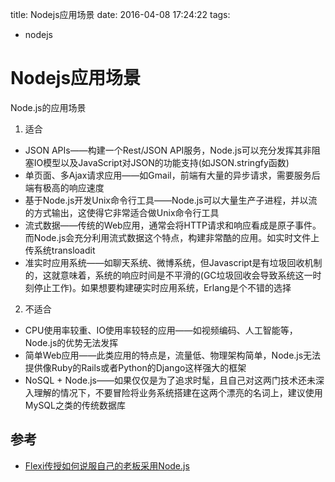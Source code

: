 title: Nodejs应用场景
date: 2016-04-08 17:24:22
tags:
- nodejs

# Nodejs应用场景

Node.js的应用场景

1) 适合

* JSON APIs——构建一个Rest/JSON API服务，Node.js可以充分发挥其非阻塞IO模型以及JavaScript对JSON的功能支持(如JSON.stringfy函数)
* 单页面、多Ajax请求应用——如Gmail，前端有大量的异步请求，需要服务后端有极高的响应速度
* 基于Node.js开发Unix命令行工具——Node.js可以大量生产子进程，并以流的方式输出，这使得它非常适合做Unix命令行工具
* 流式数据——传统的Web应用，通常会将HTTP请求和响应看成是原子事件。而Node.js会充分利用流式数据这个特点，构建非常酷的应用。如实时文件上传系统transloadit
* 准实时应用系统——如聊天系统、微博系统，但Javascript是有垃圾回收机制的，这就意味着，系统的响应时间是不平滑的(GC垃圾回收会导致系统这一时刻停止工作)。如果想要构建硬实时应用系统，Erlang是个不错的选择

2) 不适合

* CPU使用率较重、IO使用率较轻的应用——如视频编码、人工智能等，Node.js的优势无法发挥
* 简单Web应用——此类应用的特点是，流量低、物理架构简单，Node.js无法提供像Ruby的Rails或者Python的Django这样强大的框架
* NoSQL + Node.js——如果仅仅是为了追求时髦，且自己对这两门技术还未深入理解的情况下，不要冒险将业务系统搭建在这两个漂亮的名词上，建议使用MySQL之类的传统数据库

## 参考

* [Flexi传授如何说服自己的老板采用Node.js](http://www.infoq.com/cn/news/2012/05/suggest-boss-nodejs)



